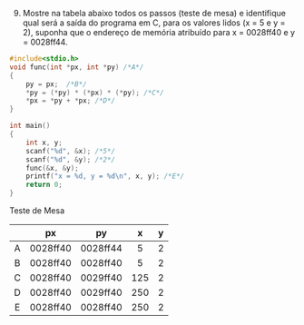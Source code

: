 9. Mostre na tabela abaixo todos os passos (teste de mesa) e identifique qual será a saída do programa em C, para os valores lidos (x = 5 e y = 2), suponha que o endereço de memória atribuído para x = 0028ff40 e y = 0028ff44.

```c
#include<stdio.h>
void func(int *px, int *py) /*A*/
{
    py = px;  /*B*/
    *py = (*py) * (*px) * (*py); /*C*/
    *px = *py + *px; /*D*/
}

int main()
{   
    int x, y;
    scanf("%d", &x); /*5*/
    scanf("%d", &y); /*2*/
    func(&x, &y);
    printf("x = %d, y = %d\n", x, y); /*E*/
    return 0;
}
```

Teste de Mesa

|   |   px   |   py   | x | y |
|:-:|   :-:  |   :-:  |:-:|:-:|
| A |0028ff40|0028ff44| 5 | 2 |
| B |0028ff40|0028ff40| 5 | 2 |
| C |0028ff40|0029ff40|125| 2 |
| D |0028ff40|0029ff40|250| 2 |
| E |0028ff40|0028ff40|250| 2 |
